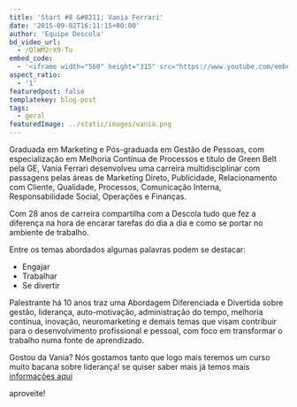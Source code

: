 ```yaml
---
title: 'Start #8 &#8211; Vania Ferrari'
date: '2015-09-02T16:11:15+00:00'
author: 'Equipe Descola'
bd_video_url:
  - /QlWM2rX9-To
embed_code:
  - '<iframe width="560" height="315" src="https://www.youtube.com/embed/QlWM2rX9-To" frameborder="0" allowfullscreen></iframe>'
aspect_ratio:
  - '1'
featuredpost: false
templatekey: blog-post
tags:
  - geral
featuredImage: ../static/images/vania.png
---
```


Graduada em Marketing e Pós-graduada em Gestão de Pessoas, com especialização em Melhoria Contínua de Processos e título de Green Belt pela GE, Vania Ferrari desenvolveu uma carreira multidisciplinar com passagens pelas áreas de Marketing Direto, Publicidade, Relacionamento com Cliente, Qualidade, Processos, Comunicação Interna, Responsabilidade Social, Operações e Finanças.

Com 28 anos de carreira compartilha com a Descola tudo que fez a diferença na hora de encarar tarefas do dia a dia e como se portar no ambiente de trabalho.

Entre os temas abordados algumas palavras podem se destacar:

- Engajar
- Trabalhar
- Se divertir

Palestrante há 10 anos traz uma Abordagem Diferenciada e Divertida sobre gestão, liderança, auto-motivação, administração do tempo, melhoria contínua, inovação, neuromarketing e demais temas que visam contribuir para o desenvolvimento profissional e pessoal, com foco em transformar o trabalho numa fonte de aprendizado.

Gostou da Vania? Nós gostamos tanto que logo mais teremos um curso muito bacana sobre liderança! se quiser saber mais já temos mais [informações aqui ](http://www.descola.org/curso/16/lead-como-liderar-em-tempos-de-mudanca)

aproveite!
